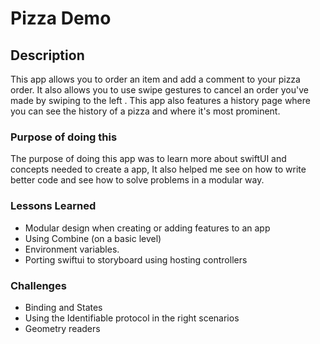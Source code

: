 # Pizza Demo
## Description 

This app allows you to order an item and add a comment to your pizza order.
It also allows you to use swipe gestures to cancel an order you've made by swiping to the left .
This app also features a history page where you can see the history of a pizza and where it's most prominent. 

### Purpose of doing this 
The purpose of doing this app was to learn more about swiftUI and concepts needed to create a app, It also helped me see on how to write better code and see how to solve problems in a modular way. 

### Lessons Learned 
- Modular design when creating or adding features to an app
- Using Combine (on a basic level)
- Environment variables.
- Porting swiftui to storyboard using hosting controllers

### Challenges 
- Binding and States
- Using the Identifiable protocol in the right scenarios 
- Geometry readers 



